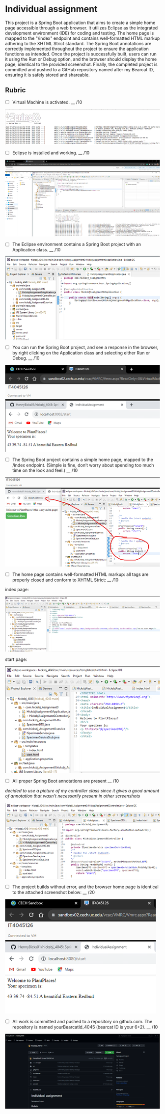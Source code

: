 # Individual assignment
This project is a Spring Boot application that aims to create a simple home page accessible through a web browser. It utilizes Eclipse as the integrated development environment (IDE) for coding and testing. The home page is mapped to the "/index" endpoint and contains well-formatted HTML markup adhering to the XHTML Strict standard. The Spring Boot annotations are correctly implemented throughout the project to ensure the application functions as intended. Once the project is successfully built, users can run it using the Run or Debug option, and the browser should display the home page, identical to the provided screenshot. Finally, the completed project is committed and pushed to a GitHub repository named after my Bearcat ID, ensuring it is safely stored and shareable.

## Rubric
- [ ] Virtual Machine is activated. __ /10

![Rubric01](photos/Rubric01.png)

- [ ] Eclipse is installed and working. __ /10
      
![Rubric02](photos/Rubric02.png)

- [ ] The Eclipse environment contains a Spring Boot project with an Application class. __ /10

![Rubric03](photos/Rubric03.png)

- [ ] You can run the Spring Boot project, and see a response in the browser, by right clicking on the
Application class and selecting either Run or Debug. __ /10

![Rubric04](photos/Rubric04.png)

- [ ] The Spring Boot project contains a simple home page, mapped to the /index endpoint. (Simple is fine,
don’t worry about spending too much time on the look and feel.) __ /10

![Rubric05](photos/Rubric05.png)

- [ ] The home page contains well-formatted HTML markup: all tags are properly closed and conform to
XHTML Strict: __ /10

index page:

![Rubric06_index](photos/Rubric06_index.png)

start page:

![Rubric06_start](photos/Rubric06_start.png)

- [ ] All proper Spring Boot annotations are present __ /10

*decided to use a picture of my controller class since it gives a good amount of annotation that wasn't necessarily present in other screenshots*

![Rubric07](photos/Rubric07.png)

- [ ] The project builds without error, and the browser home page is identical to the attached screenshot
below: __ /20

![Rubric08](photos/Rubric08.png)

- [ ] All work is committed and pushed to a repository on github.com. The repository is named
yourBearcatId_4045 (bearcat ID is your 6+2). __ /10

![Rubric09](photos/Rubric09.png)

